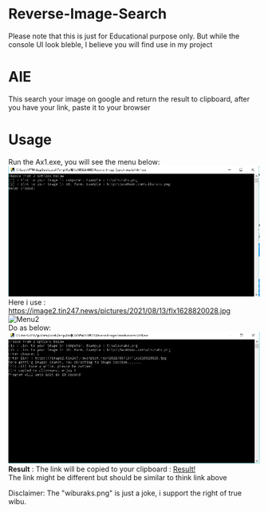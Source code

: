 # Reverse-Image-Search
Please note that this is just for Educational purpose only. But while the console UI look bleble, I believe you will find use in my project
# AIE
This search your image on google and return the result to clipboard, after you have your link, paste it to your browser
# Usage
Run the Ax1.exe, you will see the menu below:  
![Menu1](/image_for_readme/Menu1.PNG)  
Here i use : https://image2.tin247.news/pictures/2021/08/13/flx1628820028.jpg  
![Menu2](https://image2.tin247.news/pictures/2021/08/13/flx1628820028.jpg)  
Do as below:  
![GitHub Logo](/image_for_readme/Menu2.PNG)  
**Result** : The link will be copied to your clipboard : [Result!](http://www.google.com/search?tbs=simg:CAESnQIJNM8r_1vnT8fgakQILEKjU2AQaAghCDAsQsIynCBo6CjgIBBIUvwnaEcAE9BPaO9oIoDq1Ad4c3DMaGva1a0DuFZY6zhHzZkCwxxD-H-tW4VUqRU3uIAUwBAwLEI6u_1ggaCgoICAESBBC8qZgMCxCd7cEJGqYBChwKCWdlbnRsZW1hbtqliPYDCwoJL20vMDE5cDVxCiEKDXN1aXQgc2VwYXJhdGXapYj2AwwKCi9tLzBoZ2xtemwKGAoFZXZlbnTapYj2AwsKCS9tLzA4MXBragomChN3aGl0ZS1jb2xsYXIgd29ya2Vy2qWI9gMLCgkvbS8wMWtxM3gKIQoOYnVzaW5lc3NwZXJzb27apYj2AwsKCS9tLzAxMnRfegw&tbm=isch&q=rowan+atkinson&sa=X&ved=2ahUKEwis5caHr7zzAhXbAYgKHcpzAKAQpwV6BAgBECA)  
The link might be different but should be similar to think link above  


Disclaimer: The "wiburaks.png" is just a joke, i support the right of true wibu.
